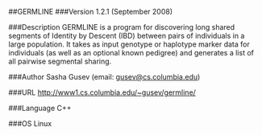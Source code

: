 ##GERMLINE
###Version
1.2.1 (September 2008)

###Description
GERMLINE is a program for discovering long shared segments of Identity by Descent (IBD) between pairs of individuals in a large population. It takes as input genotype or haplotype marker data for individuals (as well as an optional known pedigree) and generates a list of all pairwise segmental sharing.

###Author
Sasha Gusev (email: gusev@cs.columbia.edu)

###URL
http://www1.cs.columbia.edu/~gusev/germline/

###Language
C++

###OS
Linux


